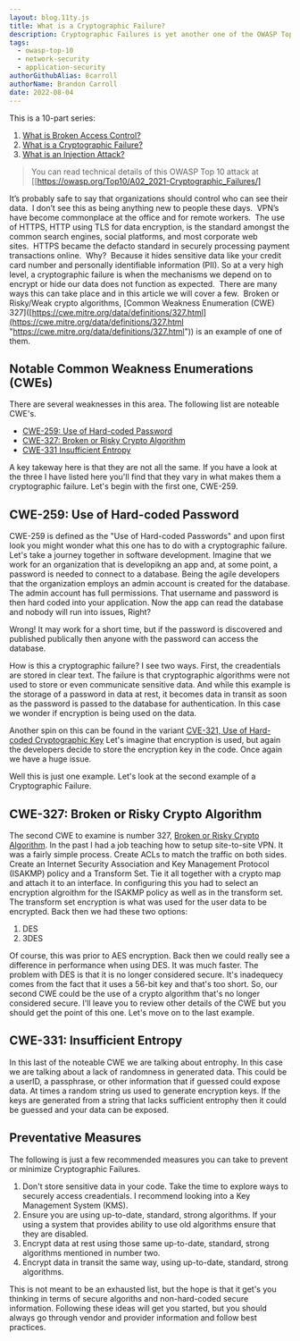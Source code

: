 ```yaml
---
layout: blog.11ty.js
title: What is a Cryptographic Failure?
description: Cryptographic Failures is yet another one of the OWASP Top 10 vulnerabilities and this articles explains what that involves and ways to migitate it.
tags:
  - owasp-top-10
  - network-security
  - application-security
authorGithubAlias: 8carroll
authorName: Brandon Carroll
date: 2022-08-04
---
```

This is a 10-part series:
1. [What is Broken Access Control?](https://blog.buildon.aws/posts/owasp-top-10-defined/01-what-is-broken-access-control)
2. [What is a Cryptographic Failure?](https://blog.buildon.aws/posts/owasp-top-10-defined/02-what-is-a-cryptographic-failure)
3. [What is an Injection Attack?](https://blog.buildon.aws/posts/owasp-top-10-defined/what-is-an-injection-attack)


> You can read technical details of this OWASP Top 10 attack at [[https://owasp.org/Top10/A02_2021-Cryptographic_Failures/]


It’s probably safe to say that organizations should control who can see their data.  I don’t see this as being anything new to people these days.  VPN’s have become commonplace at the office and for remote workers.  The use of HTTPS, HTTP using TLS for data encryption, is the standard amongst the common search engines, social platforms, and most corporate web sites.  HTTPS became the defacto standard in securely processing payment transactions online.  Why?  Because it hides sensitive data like your credit card number and personally identifiable information (PII). So at a very high level, a cryptographic failure is when the mechanisms we depend on to encrypt or hide our data does not function as expected.  There are many ways this can take place and in this article we will cover a few.  Broken or Risky/Weak crypto algorithms, [Common Weakness Enumeration (CWE) 327]([https://cwe.mitre.org/data/definitions/327.html](https://cwe.mitre.org/data/definitions/327.html "https://cwe.mitre.org/data/definitions/327.html")) is an example of one of them.

## Notable Common Weakness Enumerations (CWEs)

There are several weaknesses in this area.  The following list are noteable CWE's.  
- [CWE-259: Use of Hard-coded Password](https://cwe.mitre.org/data/definitions/259.html)
- [CWE-327: Broken or Risky Crypto Algorithm](https://cwe.mitre.org/data/definitions/327.html)
- [CWE-331 Insufficient Entropy](https://cwe.mitre.org/data/definitions/331.html)


A key takeway here is that they are not all the same.  If you have a look at the three I have listed here you'll find that they vary in what makes them a cryptographic failure.  Let's begin with the first one, CWE-259.

## CWE-259: Use of Hard-coded Password

CWE-259 is defined as the "Use of Hard-coded Passwords" and upon first look you might wonder what this one has to do with a cryptographic failure.  Let's take a journey together in software development.  Imagine that we work for an organization that is developikng an app and, at some point, a password is needed to connect to a database.  Being the agile developers that the organization employs an admin account is created for the database.  The admin account has full permissions.  That username and password is then hard coded into your application.  Now the app can read the database and nobody will run into issues, Right?  

Wrong!  It may work for a short time, but if the password is discovered and published publically then anyone with the password can access the database.  

How is this a cryptographic failure?  I see two ways.  First, the creadentials are stored in clear text.  The failure is that cryptographic algorithms were not used to store or even communicate sensitive data.  And while this example is the storage of a password in data at rest, it becomes data in transit as soon as the password is passed to the database for authentication.  In this case we wonder if encryption is being used on the data.

Another spin on this can be found in the variant [CVE-321, Use of Hard-coded Cryptographic Key](https://cwe.mitre.org/data/definitions/321.html) Let's imagine that encryption is used, but again the developers decide to store the encryption key in the code.  Once again we have a huge issue.

Well this is just one example.  Let's look at the second example of a Cryptographic Failure.

## CWE-327: Broken or Risky Crypto Algorithm
The second CWE to examine is number 327, [Broken or Risky Crypto Algorithm](https://cwe.mitre.org/data/definitions/327.html).  In the past I had a job teaching how to setup site-to-site VPN.  It was a fairly simple process.  Create ACLs to match the traffic on both sides.  Create an Internet Security Association and Key Management Protocol (ISAKMP) policy and a Transform Set.  Tie it all together with a crypto map and attach it to an interface.  In configuring this you had to select an encryption algroithm for the ISAKMP policy as well as in the transform set.  The transform set encryption is what was used for the user data to be encrypted.  Back then we had these two options:

1. DES
2. 3DES

Of course, this was prior to AES encryption.  Back then we could really see a difference in performance when using DES.  It was much faster.  The problem with DES is that it is no longer considered secure.  It's inadequecy comes from the fact that it uses a 56-bit key and that's too short.  So, our second CWE could be the use of a crypto algorithm that's no longer considered secure.  I'll leave you to review other details of the CWE but you should get the point of this one.  Let's move on to the last example.

## CWE-331: Insufficient Entropy
In this last of the noteable CWE we are talking about entrophy.  In this case we are talking about a lack of randomness in generated data.  This could be a userID, a passphrase, or other information that if guessed could expose data.  At times a random string us used to generate encryption keys.  If the keys are generated from a string that lacks sufficient entrophy then it could be guessed and your data can be exposed.

## Preventative Measures
The following is just a few recommended measures you can take to prevent or minimize Cryptographic Failures.  

1. Don't store sensitive data in your code. Take the time to explore ways to securely access creadentials.  I recommend looking into a Key Management System (KMS).
2. Ensure you are using up-to-date, standard, strong algorithms.  If your using a system that provides ability to use old algorithms ensure that they are disabled.
3. Encrypt data at rest using those same up-to-date, standard, strong algorithms mentioned in number two.
4. Encrypt data in transit the same way, using up-to-date, standard, strong algorithms.

  
This is not meant to be an exhausted list, but the hope is that it get's you thinking in terms of secure algoriths and non-hard-coded secure information.  Following these ideas will get you started, but you should always go through vendor and provider information and follow best practices.

